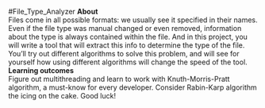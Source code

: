 #File_Type_Analyzer
**About**  
Files come in all possible formats: we usually see it specified in their names. Even if the file type was manual changed or even removed, information about the type is always contained within the file. And in this project, you will write a tool that will extract this info to determine the type of the file. You’ll try out different algorithms to solve this problem, and will see for yourself how using different algorithms will change the speed of the tool.  
**Learning outcomes**  
Figure out multithreading and learn to work with Knuth-Morris-Pratt algorithm, a must-know for every developer. Consider Rabin-Karp algorithm the icing on the cake. Good luck!
